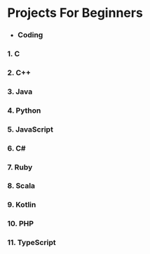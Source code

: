 # Projects For Beginners

- ### Coding
### 1. C


### 2. C++


### 3. Java


### 4. Python


### 5. JavaScript


### 6. C#


### 7. Ruby


### 8. Scala


### 9. Kotlin


### 10. PHP


### 11. TypeScript
